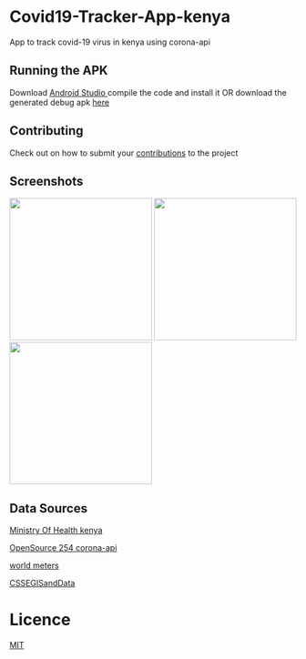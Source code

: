 # Covid19-Tracker-App-kenya
App to track covid-19 virus in kenya using corona-api

## Running the APK
Download  [Android Studio  ](https://developer.android.com/studio) compile the code and install it OR download the generated debug apk [here](https://github.com/Opensource-254/Covid19-Tracker-App-kenya/raw/master/covid19debug.apk)


## Contributing
Check out on how to submit your  [contributions](../master/CONTRIBUTING.md) to the project


## Screenshots
<img src="https://github.com/Opensource-254/Covid19-Tracker-App-kenya/blob/master/screenshots/screen1.jpeg" width="250"/> <img
 src="https://github.com/Opensource-254/Covid19-Tracker-App-kenya/blob/master/screenshots/screen2.jpeg" width="250"/> <img
 src="https://github.com/Opensource-254/Covid19-Tracker-App-kenya/blob/master/screenshots/screen4.jpeg" width="250"/>




## Data Sources
[Ministry Of Health kenya  ](http://www.health.go.ke/)

[OpenSource 254 corona-api  ](https://github.com/Opensource-254/corona-api)

[world meters  ](https://https://www.worldometers.info/coronavirus/)

[CSSEGISandData  ](https://github.com/CSSEGISandData/COVID-19/tree/master/csse_covid_19_data)

# Licence
[MIT](../master/LICENSE)

